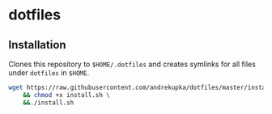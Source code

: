 # dotfiles

## Installation

Clones this repository to `$HOME/.dotfiles` and creates symlinks for all files under `dotfiles` in `$HOME`.

```bash
wget https://raw.githubusercontent.com/andrekupka/dotfiles/master/install.sh \
    && chmod +x install.sh \
    &&./install.sh
```
